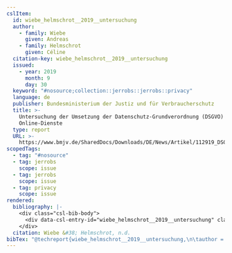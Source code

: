 ```yaml
---
cslItem:
  id: wiebe_helmschrot__2019__untersuchung
  author:
    - family: Wiebe
      given: Andreas
    - family: Helmschrot
      given: Céline
  citation-key: wiebe_helmschrot__2019__untersuchung
  issued:
    - year: 2019
      month: 9
      day: 30
  keyword: "#nosource;collection::jerrobs::jerrobs::privacy"
  language: de
  publisher: Bundesministerium der Justiz und für Verbraucherschutz
  title: >-
    Untersuchung der Umsetzung der Datenschutz-Grundverordnung (DSGVO) durch
    Online-Dienste
  type: report
  URL: >-
    https://www.bmjv.de/SharedDocs/Downloads/DE/News/Artikel/112919_DSGVO_Studie.pdf;jsessionid=D64C53EEF6370ECC2F1C4D706AC538EC.1_cid289?__blob=publicationFile&v=2
scopedTags:
  - tag: "#nosource"
  - tag: jerrobs
    scope: issue
  - tag: jerrobs
    scope: issue
  - tag: privacy
    scope: issue
rendered:
  bibliography: |-
    <div class="csl-bib-body">
      <div data-csl-entry-id="wiebe_helmschrot__2019__untersuchung" class="csl-entry">Wiebe, A., &#38; Helmschrot, C. n.d.. <i>Untersuchung der Umsetzung der Datenschutz-Grundverordnung (DSGVO) durch Online-Dienste</i>. Bundesministerium der Justiz und für Verbraucherschutz. https://www.bmjv.de/SharedDocs/Downloads/DE/News/Artikel/112919_DSGVO_Studie.pdf;jsessionid=D64C53EEF6370ECC2F1C4D706AC538EC.1_cid289?__blob=publicationFile&#38;v=2</div>
    </div>
  citation: Wiebe &#38; Helmschrot, n.d.
bibTex: "@techreport{wiebe_helmschrot__2019__untersuchung,\n\tauthor = {Wiebe, Andreas and Helmschrot, C{\\' e}line},\n\tinstitution = {Bundesministerium der Justiz und f{\\\" u}r Verbraucherschutz},\n\ttitle = {Untersuchung der {Umsetzung} der {Datenschutz}-{Grundverordnung} ({DSGVO}) durch {Online}-{Dienste}},\n}\n\n"
---
```

